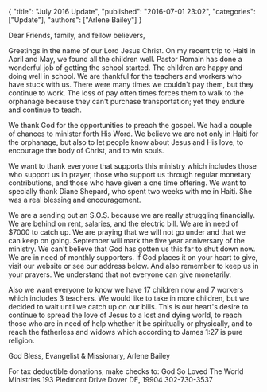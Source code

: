 {
  "title": "July 2016 Update",
  "published": "2016-07-01 23:02",
  "categories": ["Update"],
  "authors": ["Arlene Bailey"]
}

Dear Friends, family, and fellow believers,

Greetings in the name of our Lord Jesus Christ. On my recent trip to Haiti in April and May, we found all the children well. Pastor Romain has done a wonderful job of getting the school started. The children are happy and doing well in school. We are thankful for the teachers and workers who have stuck with us. There were many times we couldn't pay them, but they continue to work. The loss of pay often times forces them to walk to the orphanage because they can't purchase transportation; yet they endure and continue to teach.

We thank God for the opportunities to preach the gospel. We had a couple of chances to minister forth His Word. We believe we are not only in Haiti for the orphanage, but also to let people know about Jesus and His love, to encourage the body of Christ, and to win souls.

We want to thank everyone that supports this ministry which includes those who support us in prayer, those who support us through regular monetary contributions, and those who have given a one time offering. We want to specially thank Diane Shepard, who spent two weeks with me in Haiti. She was a real blessing and encouragement.

We are a sending out an S.O.S. because we are really struggling financially. We are behind on rent, salaries, and the electric bill. We are in need of $7000 to catch up. We are praying that we will not go under and that we can keep on going. September will mark the five year anniversary of the ministry. We can't believe that God has gotten us this far to shut down now. We are in need of monthly supporters. If God places it on your heart to give, visit our website or see our address below. And also remember to keep us in your prayers. We understand that not everyone can give monetarily.

Also we want everyone to know we have 17 children now and 7 workers which includes 3 teachers. We would like to take in more children, but we decided to wait until we catch up on our bills. This is our heart's desire to continue to spread the love of Jesus to a lost and dying world, to reach those who are in need of help whether it be spiritually or physically, and to reach the fatherless and widows which according to James 1:27 is pure religion.

God Bless, 
Evangelist & Missionary,
Arlene Bailey

For tax deductible donations, make checks to:
God So Loved The World Ministries
193 Piedmont Drive
Dover DE, 19904
302-730-3537
